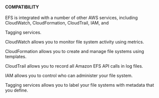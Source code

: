 #### COMPATIBILITY


EFS is integrated with a number of other AWS services, including CloudWatch, CloudFormation, CloudTrail, IAM, and

Tagging services.


CloudWatch allows you to monitor file system activity using metrics.


CloudFormation allows you to create and manage file systems using templates.


CloudTrail allows you to record all Amazon EFS API calls in log files.


IAM allows you to control who can administer your file system.


Tagging services allows you to label your file systems with metadata that you define.

